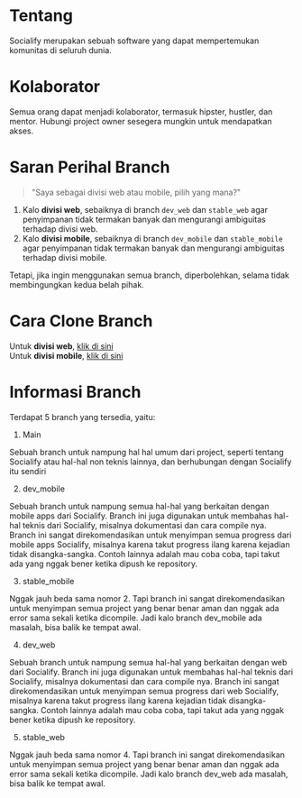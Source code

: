 # Tentang
Socialify merupakan sebuah software yang dapat mempertemukan komunitas di seluruh dunia.

# Kolaborator
Semua orang dapat menjadi kolaborator, termasuk hipster, hustler, dan mentor. Hubungi project owner sesegera mungkin untuk mendapatkan akses.

# Saran Perihal Branch

> "Saya sebagai divisi web atau mobile, pilih yang mana?"

1. Kalo **divisi web**, sebaiknya di branch `dev_web` dan `stable_web` agar penyimpanan tidak termakan banyak dan mengurangi ambiguitas terhadap divisi web.
2. Kalo **divisi mobile**, sebaiknya di branch `dev_mobile` dan `stable_mobile` agar penyimpanan tidak termakan banyak dan mengurangi ambiguitas terhadap divisi mobile.

Tetapi, jika ingin menggunakan semua branch, diperbolehkan, selama tidak membingungkan kedua belah pihak.

# Cara Clone Branch
Untuk **divisi web**, [klik di sini]()<br>
Untuk **divisi mobile**, [klik di sini]()

# Informasi Branch
Terdapat 5 branch yang tersedia, yaitu:
1. Main

Sebuah branch untuk nampung hal hal umum dari project, seperti tentang Socialify atau hal-hal non teknis lainnya, dan berhubungan dengan Socialify itu sendiri

2. dev_mobile

Sebuah branch untuk nampung semua hal-hal yang berkaitan dengan mobile apps dari Socialify. Branch ini juga digunakan untuk membahas hal-hal teknis dari Socialify, misalnya dokumentasi dan cara compile nya. Branch ini sangat direkomendasikan untuk menyimpan semua progress dari mobile apps Socialify, misalnya karena takut progress ilang karena kejadian tidak disangka-sangka. Contoh lainnya adalah mau coba coba, tapi takut ada yang nggak bener ketika dipush ke repository.

3. stable_mobile

Nggak jauh beda sama nomor 2. Tapi branch ini sangat direkomendasikan untuk menyimpan semua project yang benar benar aman dan nggak ada error sama sekali ketika dicompile. Jadi kalo branch dev_mobile ada masalah, bisa balik ke tempat awal.

4. dev_web

Sebuah branch untuk nampung semua hal-hal yang berkaitan dengan web dari Socialify. Branch ini juga digunakan untuk membahas hal-hal teknis dari Socialify, misalnya dokumentasi dan cara compile nya. Branch ini sangat direkomendasikan untuk menyimpan semua progress dari web Socialify, misalnya karena takut progress ilang karena kejadian tidak disangka-sangka. Contoh lainnya adalah mau coba coba, tapi takut ada yang nggak bener ketika dipush ke repository.

5. stable_web

Nggak jauh beda sama nomor 4. Tapi branch ini sangat direkomendasikan untuk menyimpan semua project yang benar benar aman dan nggak ada error sama sekali ketika dicompile. Jadi kalo branch dev_web ada masalah, bisa balik ke tempat awal.
